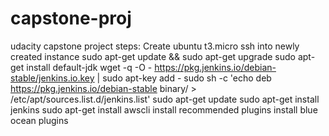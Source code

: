 # capstone-proj
 udacity capstone project
 steps:
 Create ubuntu t3.micro
 ssh into newly created instance
 sudo apt-get update && sudo apt-get upgrade
 sudo apt-get install default-jdk 
 wget -q -O - https://pkg.jenkins.io/debian-stable/jenkins.io.key | sudo apt-key add -
sudo sh -c 'echo deb https://pkg.jenkins.io/debian-stable binary/ > \
    /etc/apt/sources.list.d/jenkins.list'
sudo apt-get update
sudo apt-get install jenkins
sudo apt-get install awscli
install recommended plugins
install blue ocean plugins 
